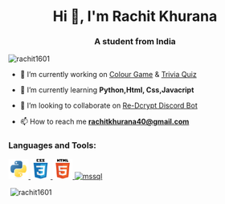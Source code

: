 <h1 align="center">Hi 👋, I'm Rachit Khurana</h1>
<h3 align="center">A student from India</h3>

<p align="left"> <img src="https://komarev.com/ghpvc/?username=rachit1601&label=Profile%20views&color=0e75b6&style=flat" alt="rachit1601" /> </p>

- 🔭 I’m currently working on [Colour Game](https://github.com/rachit1601/colorgame) & [Trivia Quiz](https://github.com/rachit1601/Python-Project)

- 🌱 I’m currently learning **Python,Html, Css,Javacript**

- 👯 I’m looking to collaborate on [Re-Dcrypt Discord Bot](github.com/rachit1601/Re-Dcrypt-Bot)

- 📫 How to reach me **rachitkhurana40@gmail.com**


<h3 align="left">Languages and Tools:</h3>
<p align="left"> <a href="https://www.python.org" target="_blank"> <img src="https://raw.githubusercontent.com/devicons/devicon/master/icons/python/python-original.svg" alt="python" width="40" height="40"/> </a> <a href="https://www.w3schools.com/css/" target="_blank"> <img src="https://raw.githubusercontent.com/devicons/devicon/master/icons/css3/css3-original-wordmark.svg" alt="css3" width="40" height="40"/> </a> <a href="https://www.w3.org/html/" target="_blank"> <img src="https://raw.githubusercontent.com/devicons/devicon/master/icons/html5/html5-original-wordmark.svg" alt="html5" width="40" height="40"/> </a> <a href="https://www.microsoft.com/en-us/sql-server" target="_blank"> <img src="https://cdn.worldvectorlogo.com/logos/microsoft-sql-server.svg" alt="mssql" width="40" height="40"/> </a>  </p>

<p>&nbsp;<img align="center" src="https://github-readme-stats.vercel.app/api?username=rachit1601&show_icons=true&locale=en" alt="rachit1601" /></p>
